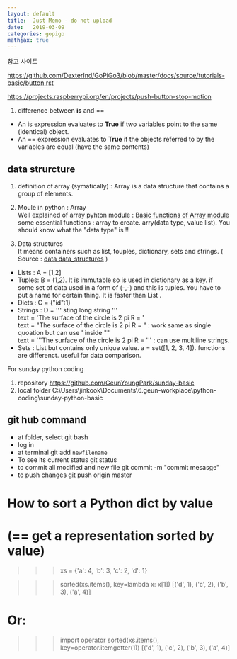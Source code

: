 ```yaml
---
layout: default
title:  Just Memo - do not upload
date:   2019-03-09
categories: gopigo
mathjax: true
---
```



참고 사이트 

https://github.com/DexterInd/GoPiGo3/blob/master/docs/source/tutorials-basic/button.rst

https://projects.raspberrypi.org/en/projects/push-button-stop-motion



1. difference between __is__ and ==
- An is expression evaluates to **True** if two variables point to the same (identical) object.
- An  == expression evaluates to **True** if the objects referred to by the variables are equal (have the same contents)

## data strurcture 

 1. definition of array (symatically) :
Array is a data structure that contains a group of elements.  

 2. Moule in python : Array  
Well explained of array pyhton module : [Basic functions of Array module](https://www.geeksforgeeks.org/array-python-set-1-introduction-functions/)    
some essential functions : array to create. arry(data type, value list). You should know what the "data type" is !!  

 3. Data structures  
It means containers such as list, touples, dictionary, sets and strings. ( Source : [data data_structures](https://thomas-cokelaer.info/tutorials/python/data_structures.html)    )
- Lists : A = [1,2]  
- Tuples: B = (1,2). It is immutable so is used in dictionary as a key. if some set of data used in a form of (-,-) and this is tuples. You have to put a name  for certain thing. It is faster than List . 
- Dicts : C = {"id":1}  
- Strings : D = ''' sting long string '''  
text = 'The surface of the circle is 2 pi R = '  
text = "The surface of the circle is 2 pi R = " : work same as single quoation but can use ' inside ""  
text = '''The surface of the circle is 2 pi R = ''' : can use multiline strings.  
- Sets : List but contains only unique value.  a = set([1, 2, 3, 4]). functions are differenct. useful for data comparison.  


For sunday python coding 
1. repository
https://github.com/GeunYoungPark/sunday-basic
2. local folder
C:\Users\jinkook\Documents\6.geun-workplace\python-coding\sunday-python-basic




## git hub command 
- at folder, select git bash
- log in
- at terminal 
git add `newfilename`
- To see its current status
git status
- to commit all modified and new file 
git commit -m "commit mesasge"
- to push changes
git push origin master


# How to sort a Python dict by value
# (== get a representation sorted by value)

>>> xs = {'a': 4, 'b': 3, 'c': 2, 'd': 1}

>>> sorted(xs.items(), key=lambda x: x[1])
[('d', 1), ('c', 2), ('b', 3), ('a', 4)]

# Or:

>>> import operator
>>> sorted(xs.items(), key=operator.itemgetter(1))
[('d', 1), ('c', 2), ('b', 3), ('a', 4)]